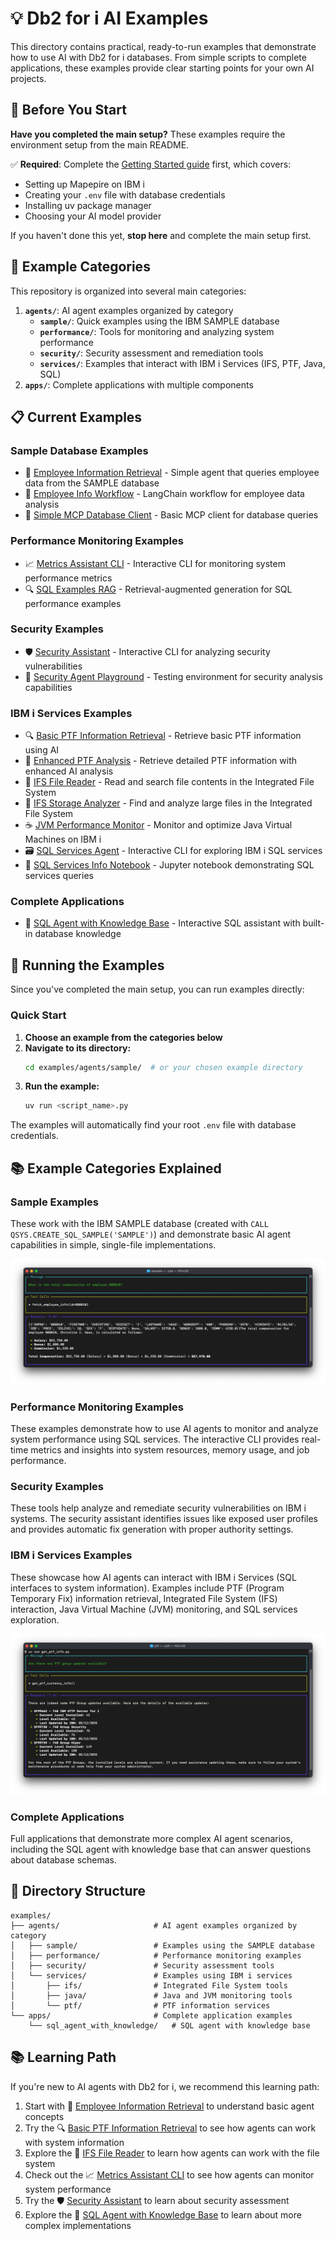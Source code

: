 # 💡 Db2 for i AI Examples

This directory contains practical, ready-to-run examples that demonstrate how to use AI with Db2 for i databases. From simple scripts to complete applications, these examples provide clear starting points for your own AI projects.

## 🚨 Before You Start

**Have you completed the main setup?** These examples require the environment setup from the main README.

✅ **Required**: Complete the [Getting Started guide](../README.md#-getting-started) first, which covers:
- Setting up Mapepire on IBM i
- Creating your `.env` file with database credentials  
- Installing uv package manager
- Choosing your AI model provider

If you haven't done this yet, **stop here** and complete the main setup first.

## 🧪 Example Categories

This repository is organized into several main categories:

1. **`agents/`**: AI agent examples organized by category
   - **`sample/`**: Quick examples using the IBM SAMPLE database
   - **`performance/`**: Tools for monitoring and analyzing system performance
   - **`security/`**: Security assessment and remediation tools
   - **`services/`**: Examples that interact with IBM i Services (IFS, PTF, Java, SQL)
2. **`apps/`**: Complete applications with multiple components

## 📋 Current Examples

### Sample Database Examples
- 👥 [Employee Information Retrieval](agents/sample/get_employee_info_agent.py) - Simple agent that queries employee data from the SAMPLE database 
- 🔄 [Employee Info Workflow](agents/sample/get_employee_info_workflow.py) - LangChain workflow for employee data analysis
- 🔌 [Simple MCP Database Client](agents/sample/mcp_simple.py) - Basic MCP client for database queries

### Performance Monitoring Examples
- 📈 [Metrics Assistant CLI](agents/performance/metrics_assistant_cli.py) - Interactive CLI for monitoring system performance metrics
- 🔍 [SQL Examples RAG](agents/performance/sql_examples_rag.py) - Retrieval-augmented generation for SQL performance examples

### Security Examples
- 🛡️ [Security Assistant](agents/security/security_assistant.py) - Interactive CLI for analyzing security vulnerabilities
- 📝 [Security Agent Playground](agents/security/playground.py) - Testing environment for security analysis capabilities

### IBM i Services Examples
- 🔍 [Basic PTF Information Retrieval](agents/services/ptf/get_ptf_info.py) - Retrieve basic PTF information using AI
- 🔬 [Enhanced PTF Analysis](agents/services/ptf/get_ptf_info_extended.py) - Retrieve detailed PTF information with enhanced AI analysis
- 📂 [IFS File Reader](agents/services/ifs/read_stream_file.py) - Read and search file contents in the Integrated File System
- 💾 [IFS Storage Analyzer](agents/services/ifs/storage_assistant.py) - Find and analyze large files in the Integrated File System
- ☕ [JVM Performance Monitor](agents/services/java/jvm_assistant.py) - Monitor and optimize Java Virtual Machines on IBM i
- 🗃️ [SQL Services Agent](agents/services/sql_services_agent.py) - Interactive CLI for exploring IBM i SQL services
- 📓 [SQL Services Info Notebook](agents/services/sql_services_info.ipynb) - Jupyter notebook demonstrating SQL services queries

### Complete Applications
- 🧠 [SQL Agent with Knowledge Base](apps/sql_agent_with_knowledge/) - Interactive SQL assistant with built-in database knowledge

## 🚀 Running the Examples

Since you've completed the main setup, you can run examples directly:

### Quick Start

1. **Choose an example from the categories below**
2. **Navigate to its directory:**
   ```bash
   cd examples/agents/sample/  # or your chosen example directory
   ```
3. **Run the example:**
   ```bash
   uv run <script_name>.py
   ```

The examples will automatically find your root `.env` file with database credentials.

## 📚 Example Categories Explained

### Sample Examples

These work with the IBM SAMPLE database (created with `CALL QSYS.CREATE_SQL_SAMPLE('SAMPLE')`) and demonstrate basic AI agent capabilities in simple, single-file implementations.

![alt text](images/image2.png)

### Performance Monitoring Examples

These examples demonstrate how to use AI agents to monitor and analyze system performance using SQL services. The interactive CLI provides real-time metrics and insights into system resources, memory usage, and job performance.

### Security Examples

These tools help analyze and remediate security vulnerabilities on IBM i systems. The security assistant identifies issues like exposed user profiles and provides automatic fix generation with proper authority settings.

### IBM i Services Examples

These showcase how AI agents can interact with IBM i Services (SQL interfaces to system information). Examples include PTF (Program Temporary Fix) information retrieval, Integrated File System (IFS) interaction, Java Virtual Machine (JVM) monitoring, and SQL services exploration.

![alt text](images/image1.png)

### Complete Applications

Full applications that demonstrate more complex AI agent scenarios, including the SQL agent with knowledge base that can answer questions about database schemas.

## 📁 Directory Structure

```
examples/
├── agents/                     # AI agent examples organized by category
│   ├── sample/                 # Examples using the SAMPLE database
│   ├── performance/            # Performance monitoring examples
│   ├── security/               # Security assessment tools
│   └── services/               # Examples using IBM i services
│       ├── ifs/                # Integrated File System tools
│       ├── java/               # Java and JVM monitoring tools
│       └── ptf/                # PTF information services
└── apps/                       # Complete application examples
    └── sql_agent_with_knowledge/   # SQL agent with knowledge base
```

## 📚 Learning Path

If you're new to AI agents with Db2 for i, we recommend this learning path:

1. Start with 👥 [Employee Information Retrieval](agents/sample/get_employee_info_agent.py) to understand basic agent concepts
2. Try the 🔍 [Basic PTF Information Retrieval](agents/services/ptf/get_ptf_info.py) to see how agents can work with system information
3. Explore the 📂 [IFS File Reader](agents/services/ifs/read_stream_file.py) to learn how agents can work with the file system
4. Check out the 📈 [Metrics Assistant CLI](agents/performance/metrics_assistant_cli.py) to see how agents can monitor system performance
5. Try the 🛡️ [Security Assistant](agents/security/security_assistant.py) to learn about security assessment
6. Explore the 🧠 [SQL Agent with Knowledge Base](apps/sql_agent_with_knowledge/) to learn about more complex implementations